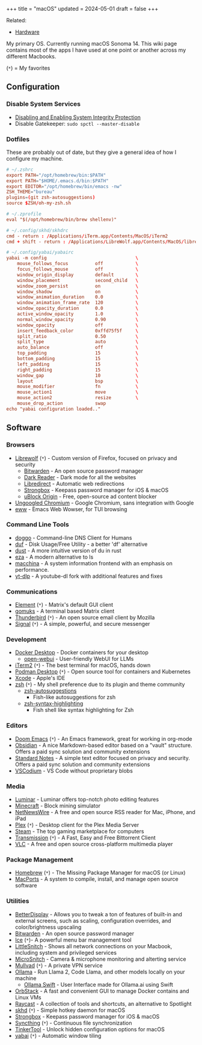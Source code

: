 +++
title = "macOS"
updated = 2024-05-01
draft = false
+++

Related:

-   [Hardware](/wiki/hardware/)

My primary OS. Currently running macOS Sonoma 14. This wiki page contains most
of the apps I have used at one point or another across my different Macbooks.

(`*`) = My favorites

## Configuration

### Disable System Services

-   [Disabling and Enabling System Integrity
    Protection](https://developer.apple.com/documentation/security/disabling_and_enabling_system_integrity_protection)
-   Disable Gatekeeper: `sudo spctl --master-disable`

### Dotfiles

These are probably out of date, but they give a general idea of how I configure
my machine.

```conf
# ~/.zshrc
export PATH="/opt/homebrew/bin:$PATH"
export PATH="$HOME/.emacs.d/bin:$PATH"
export EDITOR="/opt/homebrew/bin/emacs -nw"
ZSH_THEME="bureau"
plugins=(git zsh-autosuggestions)
source $ZSH/oh-my-zsh.sh
```

```conf
# ~/.zprofile
eval "$(/opt/homebrew/bin/brew shellenv)"
```

```conf
# ~/.config/skhd/skhdrc
cmd - return : /Applications/iTerm.app/Contents/MacOS/iTerm2
cmd + shift - return : /Applications/LibreWolf.app/Contents/MacOS/librewolf
```

```conf
# ~/.config/yabai/yabairc
yabai -m config                                 \
    mouse_follows_focus          off            \
    focus_follows_mouse          off            \
    window_origin_display        default        \
    window_placement             second_child   \
    window_zoom_persist          on             \
    window_shadow                on             \
    window_animation_duration    0.0            \
    window_animation_frame_rate  120            \
    window_opacity_duration      0.0            \
    active_window_opacity        1.0            \
    normal_window_opacity        0.90           \
    window_opacity               off            \
    insert_feedback_color        0xffd75f5f     \
    split_ratio                  0.50           \
    split_type                   auto           \
    auto_balance                 off            \
    top_padding                  15             \
    bottom_padding               15             \
    left_padding                 15             \
    right_padding                15             \
    window_gap                   10             \
    layout                       bsp            \
    mouse_modifier               fn             \
    mouse_action1                move           \
    mouse_action2                resize         \
    mouse_drop_action            swap
echo "yabai configuration loaded.."
```

## Software

### Browsers

-   [Librewolf](https://librewolf.net/) (`*`) - Custom version of Firefox,
    focused on privacy and security
    -   [Bitwarden](https://bitwarden.com/) - An open source password manager
    -   [Dark Reader](https://darkreader.org/) - Dark mode for all the websites
    -   [Libredirect](https://libredirect.github.io/) - Automatic web
        redirections
    -   [Strongbox](https://strongboxsafe.com/) - Keepass password manager for
        iOS & macOS
    -   [uBlock Origin](https://ublockorigin.com/) - Free, open-source ad
        content blocker
-   [Ungoogled
    Chromium](https://github.com/ungoogled-software/ungoogled-chromium) - Google
    Chromium, sans integration with Google
-   [eww](https://www.gnu.org/software/emacs/manual/html_mono/eww.html) - Emacs
    Web Wowser, for TUI browsing

### Command Line Tools

-   [doggo](https://github.com/mr-karan/doggo) - Command-line DNS Client for
    Humans
-   [duf](https://github.com/muesli/duf) - Disk Usage/Free Utility - a better
    'df' alternative
-   [dust](https://github.com/bootandy/dust) - A more intuitive version of du in
    rust
-   [eza](https://github.com/eza-community/eza) - A modern alternative to ls
-   [macchina](https://github.com/Macchina-CLI/macchina) - A system information
    frontend with an emphasis on performance.
-   [yt-dlp](https://github.com/yt-dlp/yt-dlp) - A youtube-dl fork with
    additional features and fixes

### Communications

-   [Element](https://element.io/) (`*`) - Matrix's default GUI client
-   [gomuks](https://github.com/tulir/gomuks) - A terminal based Matrix client
-   [Thunderbird](https://www.thunderbird.net/) (`*`) - An open source email
    client by Mozilla
-   [Signal](https://signal.org/) (`*`) - A simple, powerful, and secure
    messenger

### Development

-   [Docker Desktop](https://www.docker.com/products/docker-desktop/) - Docker
    containers for your desktop
    -   [open-webui](https://github.com/open-webui/open-webui) - User-friendly
        WebUI for LLMs
-   [iTerm2](https://iterm2.com/) (`*`) - The best terminal for macOS, hands
    down
-   [Podman Desktop](https://podman-desktop.io/) (`*`) - Open source tool for
    containers and Kubernetes
-   [Xcode](https://developer.apple.com/xcode/) - Apple's IDE
-   [zsh](https://en.wikipedia.org/wiki/Z_shell) (`*`) - My shell preference due
    to its plugin and theme community
    -   [zsh-autosuggestions](https://github.com/zsh-users/zsh-autosuggestions)
        - Fish-like autosuggestions for zsh
    -   [zsh-syntax-highlighting](https://github.com/zsh-users/zsh-syntax-highlighting)
        - Fish shell like syntax highlighting for Zsh

### Editors

-   [Doom Emacs](https://github.com/doomemacs/doomemacs) (`*`) - An Emacs
    framework, great for working in org-mode
-   [Obsidian](https://obsidian.md/) - A nice Markdown-based editor based on a
    "vault" structure. Offers a paid sync solution and community extensions
-   [Standard Notes](https://standardnotes.com/) - A simple text editor focused
    on privacy and security. Offers a paid sync solution and community
    extensions
-   [VSCodium](https://vscodium.com/) - VS Code without proprietary blobs

### Media

-   [Luminar](https://skylum.com/luminar) - Luminar offers top-notch photo
    editing features
-   [Minecraft](https://www.minecraft.net/) - Block mining simulator
-   [NetNewsWire](https://netnewswire.com/) - A free and open source RSS reader
    for Mac, iPhone, and iPad
-   [Plex](https://www.plex.tv/) (`*`) - Desktop client for the Plex Media
    Server
-   [Steam](https://store.steampowered.com/) - The top gaming marketplace for
    computers
-   [Transmission](https://transmissionbt.com/) (`*`) - A Fast, Easy and Free
    Bittorrent Client
-   [VLC](https://www.videolan.org/vlc/) - A free and open source cross-platform
    multimedia player

### Package Management

-   [Homebrew](https://brew.sh/) (`*`) - The Missing Package Manager for macOS
    (or Linux)
-   [MacPorts](https://www.macports.org/) - A system to compile, install, and
    manage open source software

### Utilities

-   [BetterDisplay](https://betterdisplay.pro/) - Allows you to tweak a ton of
    features of built-in and external screens, such as scaling, configuration
    overrides, and color/brightness upscaling
-   [Bitwarden](https://bitwarden.com/) - An open source password manager
-   [Ice](https://icemenubar.app/) (`*`)- A powerful menu bar management tool
-   [LittleSnitch](https://obdev.at/products/littlesnitch/index.html) - Shows
    all network connections on your Macbook, including system and privileged
    services
-   [MicroSnitch](https://obdev.at/products/microsnitch/index.html) - Camera &
    microphone monitoring and alterting service
-   [Mullvad](https://mullvad.net/) (`*`) - A private VPN service
-   [Ollama](https://ollama.com/) - Run Llama 2, Code Llama, and other models
    locally on your machine
    -   [Ollama Swift](https://github.com/kghandour/Ollama-SwiftUI) - User
        Interface made for Ollama.ai using Swift
-   [OrbStack](https://orbstack.dev/) - A fast and convenient GUI to manage
    Docker contains and Linux VMs
-   [Raycast](https://www.raycast.com/) - A collection of tools and shortcuts,
    an alternative to Spotlight
-   [skhd](https://github.com/koekeishiya/skhd) (`*`) - Simple hotkey daemon for
    macOS
-   [Strongbox](https://strongboxsafe.com/) - Keepass password manager for iOS &
    macOS
-   [Syncthing](https://syncthing.net/) (`*`) - Continuous file synchronization
-   [TinkerTool](https://www.bresink.com/osx/TinkerTool.html) - Unlock hidden
    configuration options for macOS
-   [yabai](https://github.com/koekeishiya/yabai) (`*`) - Automatic window
    tiling
